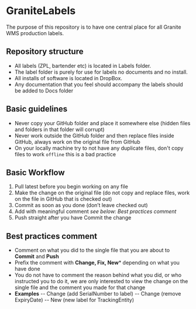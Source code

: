 # GraniteLabels

The purpose of this repository is to have one central place for all Granite WMS production labels.

## Repository structure

- All labels (ZPL, bartender etc) is located in Labels folder.
- The label folder is purely for use for labels no documents and no install.
- All installs of software is located in DropBox.
- Any documentation that you feel should accompany the labels should be added to Docs folder

## Basic guidelines
- Never copy your GitHub folder and place it somewhere else (hidden files and folders in that folder will corrupt)
- Never work outside the GitHub folder and then replace files inside GitHub, always work on the original file from GitHub
- On your locally machine try to not have any duplicate files, don't copy files to work `offline` this is a bad practice 

## Basic Workflow

1. Pull latest before you begin working on any file
2. Make the change on the original file (do not copy and replace files, work on the file in GitHub that is checked out)
3. Commit as soon as you done (don’t leave checked out)
4. Add with meaningful comment *see below: Best practices comment* 
5. Push straight after you have Commit the change

## Best practices comment
- Comment on what you did to the single file that you are about to **Commit** and **Push**
- Prefix the comment with **Change, Fix, New*** depending on what you have done 
- You do not have to comment the reason behind what you did, or who instructed you to do it, we are only interested to view the change on the single file and the comment you made for that change
- **Examples**
-- Change (add SerialNumber to label)
-- Change (remove ExpiryDate)
-- New (new label for TrackingEntity)

